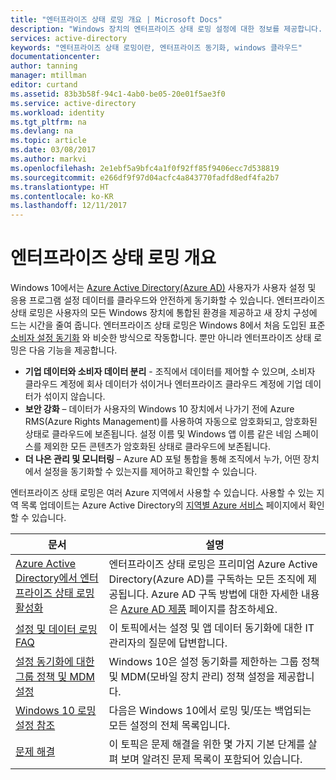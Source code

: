 ```yaml
---
title: "엔터프라이즈 상태 로밍 개요 | Microsoft Docs"
description: "Windows 장치의 엔터프라이즈 상태 로밍 설정에 대한 정보를 제공합니다. 엔터프라이즈 상태 로밍은 사용자의 모든 Windows 장치에 통합된 환경을 제공하고 새 장치 구성에 드는 시간을 줄여 줍니다."
services: active-directory
keywords: "엔터프라이즈 상태 로밍이란, 엔터프라이즈 동기화, windows 클라우드"
documentationcenter: 
author: tanning
manager: mtillman
editor: curtand
ms.assetid: 83b3b58f-94c1-4ab0-be05-20e01f5ae3f0
ms.service: active-directory
ms.workload: identity
ms.tgt_pltfrm: na
ms.devlang: na
ms.topic: article
ms.date: 03/08/2017
ms.author: markvi
ms.openlocfilehash: 2e1ebf5a9bfc4a1f0f92ff85f9406ecc7d538819
ms.sourcegitcommit: e266df9f97d04acfc4a843770fadfd8edf4fa2b7
ms.translationtype: HT
ms.contentlocale: ko-KR
ms.lasthandoff: 12/11/2017
---
```

# <a name="enterprise-state-roaming-overview"></a>엔터프라이즈 상태 로밍 개요
Windows 10에서는 [Azure Active Directory(Azure AD)](active-directory-whatis.md) 사용자가 사용자 설정 및 응용 프로그램 설정 데이터를 클라우드와 안전하게 동기화할 수 있습니다. 엔터프라이즈 상태 로밍은 사용자의 모든 Windows 장치에 통합된 환경을 제공하고 새 장치 구성에 드는 시간을 줄여 줍니다. 엔터프라이즈 상태 로밍은 Windows 8에서 처음 도입된 표준 [소비자 설정 동기화](http://windows.microsoft.com/en-US/windows-8/sync-settings-pcs) 와 비슷한 방식으로 작동합니다. 뿐만 아니라 엔터프라이즈 상태 로밍은 다음 기능을 제공합니다.

* **기업 데이터와 소비자 데이터 분리** - 조직에서 데이터를 제어할 수 있으며, 소비자 클라우드 계정에 회사 데이터가 섞이거나 엔터프라이즈 클라우드 계정에 기업 데이터가 섞이지 않습니다.
* **보안 강화** – 데이터가 사용자의 Windows 10 장치에서 나가기 전에 Azure RMS(Azure Rights Management)를 사용하여 자동으로 암호화되고, 암호화된 상태로 클라우드에 보존됩니다. 설정 이름 및 Windows 앱 이름 같은 네임 스페이스를 제외한 모든 콘텐츠가 암호화된 상태로 클라우드에 보존됩니다.  
* **더 나은 관리 및 모니터링** – Azure AD 포털 통합을 통해 조직에서 누가, 어떤 장치에서 설정을 동기화할 수 있는지를 제어하고 확인할 수 있습니다. 

엔터프라이즈 상태 로밍은 여러 Azure 지역에서 사용할 수 있습니다. 사용할 수 있는 지역 목록 업데이트는 Azure Active Directory의 [지역별 Azure 서비스](https://azure.microsoft.com/regions/#services) 페이지에서 확인할 수 있습니다.

| 문서 | 설명 |
| --- | --- |
| [Azure Active Directory에서 엔터프라이즈 상태 로밍 활성화](active-directory-windows-enterprise-state-roaming-enable.md) |엔터프라이즈 상태 로밍은 프리미엄 Azure Active Directory(Azure AD)를 구독하는 모든 조직에 제공됩니다. Azure AD 구독 방법에 대한 자세한 내용은 [Azure AD 제품](https://azure.microsoft.com/services/active-directory) 페이지를 참조하세요. |
| [설정 및 데이터 로밍 FAQ](active-directory-windows-enterprise-state-roaming-faqs.md) |이 토픽에서는 설정 및 앱 데이터 동기화에 대한 IT 관리자의 질문에 답변합니다. |
| [설정 동기화에 대한 그룹 정책 및 MDM 설정](active-directory-windows-enterprise-state-roaming-group-policy-settings.md) |Windows 10은 설정 동기화를 제한하는 그룹 정책 및 MDM(모바일 장치 관리) 정책 설정을 제공합니다. |
| [Windows 10 로밍 설정 참조](active-directory-windows-enterprise-state-roaming-windows-settings-reference.md) |다음은 Windows 10에서 로밍 및/또는 백업되는 모든 설정의 전체 목록입니다. |
| [문제 해결](active-directory-windows-enterprise-state-roaming-troubleshooting.md) |이 토픽은 문제 해결을 위한 몇 가지 기본 단계를 살펴 보며 알려진 문제 목록이 포함되어 있습니다. |

